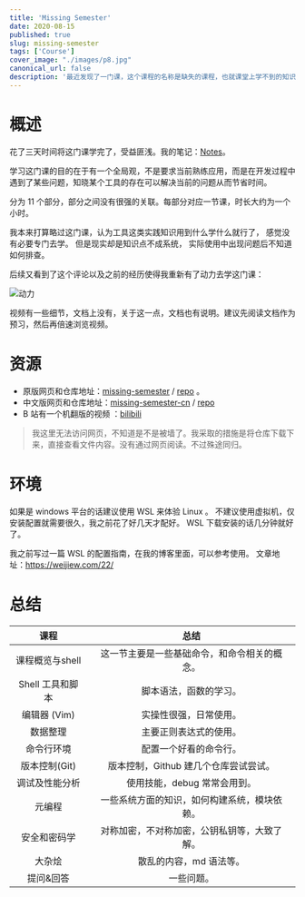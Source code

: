 ```yaml
---
title: 'Missing Semester'
date: 2020-08-15
published: true
slug: missing-semester
tags: ['Course']
cover_image: "./images/p8.jpg"
canonical_url: false
description: '最近发现了一门课，这个课程的名称是缺失的课程，也就课堂上学不到的知识，是讲如何使用工具的。'
---
```


# 概述

花了三天时间将这门课学完了，受益匪浅。我的笔记：[Notes](https://weijiew.com/codestep/book/missing/ch0.html)。

学习这门课的目的在于有一个全局观，不是要求当前熟练应用，而是在开发过程中遇到了某些问题，知晓某个工具的存在可以解决当前的问题从而节省时间。

分为 11 个部分，部分之间没有很强的关联。每部分对应一节课，时长大约为一个小时。

我本来打算略过这门课，认为工具这类实践知识用到什么学什么就行了，
感觉没有必要专门去学。
但是现实却是知识点不成系统，
实际使用中出现问题后不知道如何排查。

后续又看到了这个评论以及之前的经历使得我重新有了动力去学这门课：

![动力](https://cdn.jsdelivr.net/gh/weijiew/pic@master/images/20200824145924.png)

视频有一些细节，文档上没有，关于这一点，文档也有说明。建议先阅读文档作为预习，然后再倍速浏览视频。

# 资源

* 原版网页和仓库地址：[missing-semester](https://missing.csail.mit.edu/) / [repo](https://github.com/missing-semester/missing-semester) 。
* 中文版网页和仓库地址：[missing-semester-cn](https://github.com/missing-semester-cn/missing-semester-cn.github.io) / [repo](https://missing-semester-cn.github.io/)
* B 站有一个机翻版的视频 ：[bilibili](https://www.bilibili.com/video/av86911412)

> 我这里无法访问网页，不知道是不是被墙了。我采取的措施是将仓库下载下来，直接查看文件内容。没有通过网页阅读。不过殊途同归。

# 环境

如果是 windows 平台的话建议使用 WSL 来体验 Linux 。
不建议使用虚拟机，仅安装配置就需要很久，我之前花了好几天才配好。
WSL 下载安装的话几分钟就好了。

我之前写过一篇 WSL 的配置指南，在我的博客里面，可以参考使用。
文章地址：https://weijiew.com/22/

# 总结

|       课程       |                     总结                     |
| :--------------: | :------------------------------------------: |
| 课程概览与shell  | 这一节主要是一些基础命令，和命令相关的概念。 |
| Shell 工具和脚本 |            脚本语法，函数的学习。            |
|   编辑器 (Vim)   |            实操性很强，日常使用。            |
|     数据整理     |            主要正则表达式的使用。            |
|    命令行环境    |            配置一个好看的命令行。            |
|  版本控制(Git)   |    版本控制，Github 建几个仓库尝试尝试。     |
|  调试及性能分析  |         使用技能，debug 常常会用到。         |
|      元编程      | 一些系统方面的知识，如何构建系统，模块依赖。 |
|   安全和密码学   | 对称加密，不对称加密，公钥私钥等，大致了解。 |
|      大杂烩      |           散乱的内容，md 语法等。            |
|    提问&回答     |                  一些问题。                  |
